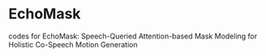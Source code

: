 # EchoMask
codes for EchoMask: Speech-Queried Attention-based Mask Modeling for Holistic Co-Speech Motion Generation
